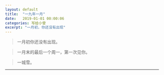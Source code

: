 ```yaml
---
layout: default
title:  "一九年一月"
date:   2019-01-01 00:00:06
categories: 写给小曾
excerpt: "一月初，你还没有出现"
---
```



> 一月初你还没有出现。

> 一月末的最后一个周一，第一次见你。

> 一城雪。

---

